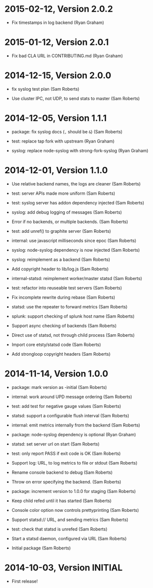 2015-02-12, Version 2.0.2
=========================

 * Fix timestamps in log backend (Ryan Graham)


2015-01-12, Version 2.0.1
=========================

 * Fix bad CLA URL in CONTRIBUTING.md (Ryan Graham)


2014-12-15, Version 2.0.0
=========================

 * fix syslog test plan (Sam Roberts)

 * Use cluster IPC, not UDP, to send stats to master (Sam Roberts)


2014-12-05, Version 1.1.1
=========================

 * package: fix syslog docs (`,` should be `&`) (Sam Roberts)

 * test: replace tap fork with upstream (Ryan Graham)

 * syslog: replace node-syslog with strong-fork-syslog (Ryan Graham)


2014-12-01, Version 1.1.0
=========================

 * Use relative backend names, the logs are cleaner (Sam Roberts)

 * test: server APIs made more uniform (Sam Roberts)

 * test: syslog server has addon dependency injected (Sam Roberts)

 * syslog: add debug logging of messages (Sam Roberts)

 * Error if no backends, or multiple backends. (Sam Roberts)

 * test: add unref() to graphite server (Sam Roberts)

 * internal: use javascript milliseconds since epoc (Sam Roberts)

 * syslog: node-syslog dependency is now injected (Sam Roberts)

 * syslog: reimplement as a backend (Sam Roberts)

 * Add copyright header to lib/log.js (Sam Roberts)

 * internal-statsd: reimplement worker/master statsd (Sam Roberts)

 * test: refactor into reuseable test servers (Sam Roberts)

 * Fix incomplete rewrite during rebase (Sam Roberts)

 * statsd: use the repeater to forward metrics (Sam Roberts)

 * splunk: support checking of splunk host name (Sam Roberts)

 * Support async checking of backends (Sam Roberts)

 * Direct use of statsd, not through child process (Sam Roberts)

 * Import core etsty/statsd code (Sam Roberts)

 * Add strongloop copyright headers (Sam Roberts)


2014-11-14, Version 1.0.0
=========================

 * package: mark version as -initial (Sam Roberts)

 * internal: work around UPD message ordering (Sam Roberts)

 * test: add test for negative gauge values (Sam Roberts)

 * statsd: support a configurable flush interval (Sam Roberts)

 * internal: emit metrics internally from the backend (Sam Roberts)

 * package: node-syslog dependency is optional (Ryan Graham)

 * statsd: set server url on start (Sam Roberts)

 * test: only report PASS if exit code is OK (Sam Roberts)

 * Support log: URL, to log metrics to file or stdout (Sam Roberts)

 * Rename console backend to debug (Sam Roberts)

 * Throw on error specifying the backend. (Sam Roberts)

 * package: increment version to 1.0.0 for staging (Sam Roberts)

 * Keep child refed until it has started (Sam Roberts)

 * Console color option now controls prettyprinting (Sam Roberts)

 * Support statsd:// URL, and sending metrics (Sam Roberts)

 * test: check that statsd is unrefed (Sam Roberts)

 * Start a statsd daemon, configured via URL (Sam Roberts)

 * Initial package (Sam Roberts)


2014-10-03, Version INITIAL
===========================

 * First release!
